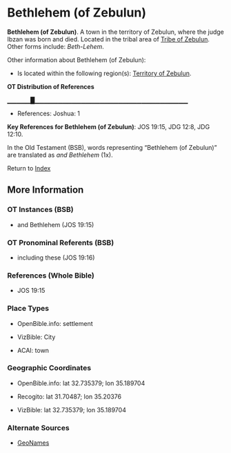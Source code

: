 # Bethlehem (of Zebulun)
**Bethlehem (of Zebulun)**. 
A town in the territory of Zebulun, where the judge Ibzan was born and died. 
Located in the tribal area of [Tribe of Zebulun](../../../groups/md/acai/Zebulun.md). 
Other forms include: 
*Beth-Lehem*. 




Other information about Bethlehem (of Zebulun):


* Is located within the following region(s): 
[Territory of Zebulun](TerritoryOfZebulun.md). 


**OT Distribution of References**

▁▁▁▁▁█▁▁▁▁▁▁▁▁▁▁▁▁▁▁▁▁▁▁▁▁▁▁▁▁▁▁▁▁▁▁▁▁▁
* References: Joshua: 1



**Key References for Bethlehem (of Zebulun)**: 
JOS 19:15, JDG 12:8, JDG 12:10. 


In the Old Testament (BSB), words representing “Bethlehem (of Zebulun)” are translated as 
*and Bethlehem* (1x). 




Return to [Index](00-Index.md)

## More Information

### OT Instances (BSB)

* and Bethlehem (JOS 19:15)



### OT Pronominal Referents (BSB)

* including these (JOS 19:16)



### References (Whole Bible)

* JOS 19:15


### Place Types

* OpenBible.info: settlement

* VizBible: City

* ACAI: town



### Geographic Coordinates

* OpenBible.info: lat 32.735379; lon 35.189704

* Recogito: lat 31.70487; lon 35.20376

* VizBible: lat 32.735379; lon 35.189704



### Alternate Sources

* [GeoNames](http://sws.geonames.org/284315)



